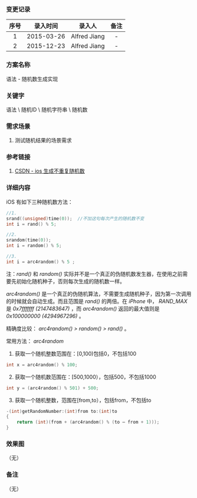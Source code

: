 ### 变更记录

| 序号 | 录入时间 | 录入人 | 备注 |
|:--------:|:--------:|:--------:|:--------:|
| 1 | 2015-03-26 | Alfred Jiang | - |
| 2 | 2015-12-23 | Alfred Jiang | - |

### 方案名称

语法 - 随机数生成实现

### 关键字

语法 \ 随机ID \ 随机字符串 \ 随机数

### 需求场景

1. 测试随机结果的场景需求

### 参考链接

1. [CSDN - ios 生成不重复随机数](http://blog.csdn.net/jiajiayouba/article/details/43450621)

### 详细内容

iOS 有如下三种随机数方法：
```objectivec
//1.
srand((unsigned)time(0));  //不加这句每次产生的随机数不变
int i = rand() % 5;

//2.
srandom(time(0));
int i = random() % 5;

//3.
int i = arc4random() % 5 ;
```

注：*rand()* 和 *random()* 实际并不是一个真正的伪随机数发生器，在使用之前需要先初始化随机种子，否则每次生成的随机数一样。

*arc4random()* 是一个真正的伪随机算法，不需要生成随机种子，因为第一次调用的时候就会自动生成。而且范围是 *rand()* 的两倍。在 *iPhone* 中， *RAND_MAX* 是 *0x7fffffff (2147483647)* ，而 *arc4random()* 返回的最大值则是 *0x100000000 (4294967296)* 。

精确度比较： *arc4random()  >  random()  >  rand()* 。

常用方法： *arc4random*

1. 获取一个随机整数范围在：[0,100)包括0，不包括100
```objectivec
int x = arc4random() % 100;
```

2. 获取一个随机数范围在：[500,1000），包括500，不包括1000
```objectivec
int y = (arc4random() % 501) + 500;
```

3. 获取一个随机整数，范围在[from,to），包括from，不包括to
```objectivec
-(int)getRandomNumber:(int)from to:(int)to
{
    return (int)(from + (arc4random() % (to – from + 1)));
}
```

### 效果图
（无）

### 备注
（无）
